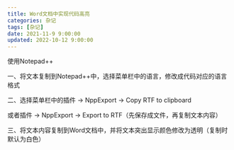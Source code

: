 ```yaml
---
title: Word文档中实现代码高亮
categories: 杂记
tags: [杂记]
date: 2021-11-9 9:00:00
updated: 2022-10-12 9:00:00
---
```


使用Notepad++

一、将文本复制到Notepad++中，选择菜单栏中的语言，修改成代码对应的语言格式

二、选择菜单栏中的插件 -> NppExport -> Copy RTF to clipboard

或者插件 -> NppExport -> Export to RTF（先保存成文件，再复制文本内容）

三、将文本内容复制到Word文档中，并将文本突出显示颜色修改为透明（复制时默认为白色）

